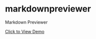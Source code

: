 # markdownpreviewer
Markdown Previewer

[Click to View Demo](https://prahladinala.github.io/markdownpreviewer/build/)

